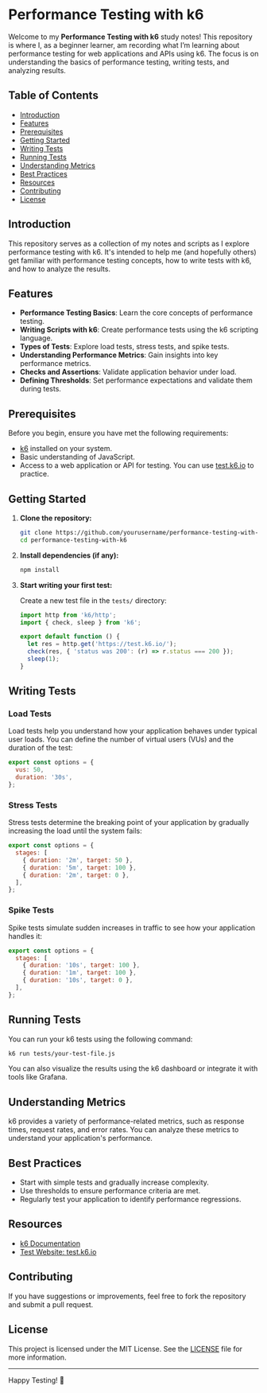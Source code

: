 # Performance Testing with k6

Welcome to my **Performance Testing with k6** study notes! This repository is where I, as a beginner learner, am recording what I’m learning about performance testing for web applications and APIs using k6. The focus is on understanding the basics of performance testing, writing tests, and analyzing results.

## Table of Contents

- [Introduction](#introduction)
- [Features](#features)
- [Prerequisites](#prerequisites)
- [Getting Started](#getting-started)
- [Writing Tests](#writing-tests)
- [Running Tests](#running-tests)
- [Understanding Metrics](#understanding-metrics)
- [Best Practices](#best-practices)
- [Resources](#resources)
- [Contributing](#contributing)
- [License](#license)

## Introduction

This repository serves as a collection of my notes and scripts as I explore performance testing with k6. It's intended to help me (and hopefully others) get familiar with performance testing concepts, how to write tests with k6, and how to analyze the results.

## Features

- **Performance Testing Basics**: Learn the core concepts of performance testing.
- **Writing Scripts with k6**: Create performance tests using the k6 scripting language.
- **Types of Tests**: Explore load tests, stress tests, and spike tests.
- **Understanding Performance Metrics**: Gain insights into key performance metrics.
- **Checks and Assertions**: Validate application behavior under load.
- **Defining Thresholds**: Set performance expectations and validate them during tests.

## Prerequisites

Before you begin, ensure you have met the following requirements:

- [k6](https://k6.io/docs/getting-started/installation/) installed on your system.
- Basic understanding of JavaScript.
- Access to a web application or API for testing. You can use [test.k6.io](https://test.k6.io/) to practice.

## Getting Started

1. **Clone the repository:**

   ```bash
   git clone https://github.com/yourusername/performance-testing-with-k6.git
   cd performance-testing-with-k6
   ```

2. **Install dependencies (if any):**

   ```bash
   npm install
   ```

3. **Start writing your first test:**

   Create a new test file in the `tests/` directory:

   ```javascript
   import http from 'k6/http';
   import { check, sleep } from 'k6';

   export default function () {
     let res = http.get('https://test.k6.io/');
     check(res, { 'status was 200': (r) => r.status === 200 });
     sleep(1);
   }
   ```

## Writing Tests

### Load Tests

Load tests help you understand how your application behaves under typical user loads. You can define the number of virtual users (VUs) and the duration of the test:

```javascript
export const options = {
  vus: 50,
  duration: '30s',
};
```

### Stress Tests

Stress tests determine the breaking point of your application by gradually increasing the load until the system fails:

```javascript
export const options = {
  stages: [
    { duration: '2m', target: 50 },
    { duration: '5m', target: 100 },
    { duration: '2m', target: 0 },
  ],
};
```

### Spike Tests

Spike tests simulate sudden increases in traffic to see how your application handles it:

```javascript
export const options = {
  stages: [
    { duration: '10s', target: 100 },
    { duration: '1m', target: 100 },
    { duration: '10s', target: 0 },
  ],
};
```

## Running Tests

You can run your k6 tests using the following command:

```bash
k6 run tests/your-test-file.js
```

You can also visualize the results using the k6 dashboard or integrate it with tools like Grafana.

## Understanding Metrics

k6 provides a variety of performance-related metrics, such as response times, request rates, and error rates. You can analyze these metrics to understand your application's performance.

## Best Practices

- Start with simple tests and gradually increase complexity.
- Use thresholds to ensure performance criteria are met.
- Regularly test your application to identify performance regressions.

## Resources

- [k6 Documentation](https://k6.io/docs/)
- [Test Website: test.k6.io](https://test.k6.io/)

## Contributing

If you have suggestions or improvements, feel free to fork the repository and submit a pull request.

## License

This project is licensed under the MIT License. See the [LICENSE](LICENSE) file for more information.

---

Happy Testing! 🚀
